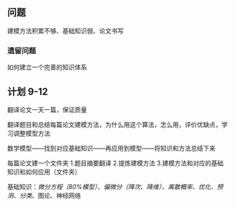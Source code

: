 ## 问题

建模方法积累不够、基础知识弱、论文书写

### 遗留问题

如何建立一个完善的知识体系

## 计划 9-12

翻译论文一天一篇，保证质量

翻译题目和总结每篇论文建模方法，为什么用这个算法，怎么用，评价优缺点，学习调整模型方法

数学模型——找到对应基础知识——再应用到模型——将知识和方法总结下来

每篇论文建一个文件夹 1.题目摘要翻译 2.提炼建模方法 3.建模方法和对应的基础知识和如何应用（文件夹）

基础知识：*微分方程（80%模型）*、*偏微分（降次、降维）、离散概率、优化、预测、分类*、图论、神经网络